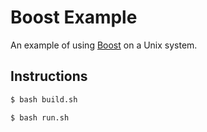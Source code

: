 # Boost Example

An example of using [Boost](https://www.boost.org/) on a Unix system.

## Instructions

```bash
$ bash build.sh
```

```bash
$ bash run.sh
```
